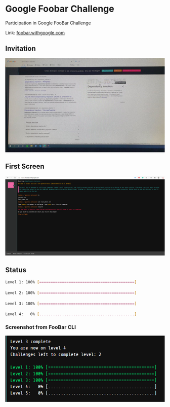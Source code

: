 # Google Foobar Challenge
Participation in Google FooBar Challenge

Link: [foobar.withgoogle.com](https://foobar.withgoogle.com/)

## Invitation
![](invitation.jpg)

## First Screen
![](first_screen.png)

## Status
```bash
Level 1: 100% [==========================================]

Level 2: 100% [==========================================]

Level 3: 100% [==========================================]

Level 4:   0% [..........................................]

```
### Screenshot from FooBar CLI
![](current_status_level4.png)
